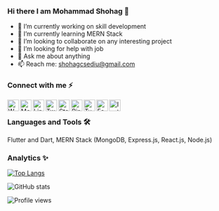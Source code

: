 ### Hi there I am Mohammad Shohag 👋

- 🔭 I’m currently working on skill development
- 🌱 I’m currently learning MERN Stack
- 👯 I’m looking to collaborate on any interesting project
- 🤔 I’m looking for help with job
- 💬 Ask me about anything
- 📫 Reach me: shohagcsediu@gmail.com

### Connect with me ⚡
[<img align="left" alt="Whatsapp" width="26px" src="https://i.imgur.com/5RcuQSo.png" />][whatsapp]
[<img align="left" alt="Medium" width="26px" src="https://i.imgur.com/2Vx1jdP.png" />][medium]
[<img align="left" alt="Linkedin" width="26px" src="https://i.imgur.com/mMnHKRL.png" />][linkedin]
[<img align="left" alt="Twitter" width="26px" src="https://i.imgur.com/nl03kI0.png" />][twitter]
[<img align="left" alt="Stackoverflow" width="26px" src="https://i.imgur.com/14wFxRw.png" />][stackoverflow]
[<img align="left" alt="Pinterest" width="26px" src="https://i.imgur.com/eL2rw1L.png" />][pinterest]
[<img align="left" alt="Tumblr" width="26px" src="https://i.imgur.com/3AwqP6x.png" />][tumblr]
[<img align="left" alt="Facebook" width="26px" src="https://i.imgur.com/gy6BxWD.png" />][facebook]
[<img align="left" alt="Instagram" width="26px" src="https://i.imgur.com/zmJcCYa.jpg" />][instagram]
<br />
### Languages and Tools 🛠
Flutter and Dart, MERN Stack (MongoDB, Express.js, React.js, Node.js)<br />
### Analytics ✨
[![Top Langs](https://github-readme-stats.vercel.app/api/top-langs/?username=shohagcsediu)](https://github.com/anuraghazra/github-readme-stats)

![GitHub stats](https://github-readme-stats.vercel.app/api?username=shohagcsediu&show_icons=true&count_private=true)  

![Profile views](https://gpvc.arturio.dev/shohagcsediu)

[whatsapp]: https://wa.me/8801927095885
[medium]: https://shohagcsediu.medium.com/
[linkedin]: https://www.linkedin.com/in/shohagcsediu
[twitter]: https://twitter.com/shohagcsediu
[stackoverflow]: https://stackoverflow.com/users/5145944/mohammad-shohag
[pinterest]: https://www.pinterest.com/shohagcsediu/
[tumblr]: https://shohagcsediu.tumblr.com/
[facebook]: https://www.facebook.com/shohag.py
[instagram]: https://www.instagram.com/shohagcsediu/
